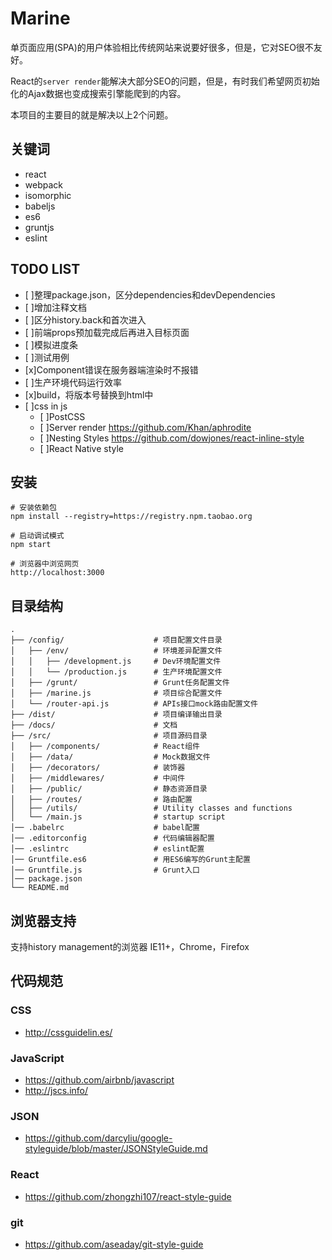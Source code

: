 # Marine
单页面应用(SPA)的用户体验相比传统网站来说要好很多，但是，它对SEO很不友好。

React的`server render`能解决大部分SEO的问题，但是，有时我们希望网页初始化的Ajax数据也变成搜索引擎能爬到的内容。

本项目的主要目的就是解决以上2个问题。

## 关键词
* react
* webpack
* isomorphic
* babeljs
* es6
* gruntjs
* eslint

## TODO LIST
- [ ]整理package.json，区分dependencies和devDependencies
- [ ]增加注释文档
- [ ]区分history.back和首次进入
- [ ]前端props预加载完成后再进入目标页面
- [ ]模拟进度条
- [ ]测试用例
- [x]Component错误在服务器端渲染时不报错
- [ ]生产环境代码运行效率
- [x]build，将版本号替换到html中
- [ ]css in js
  - [ ]PostCSS
  - [ ]Server render https://github.com/Khan/aphrodite
  - [ ]Nesting Styles https://github.com/dowjones/react-inline-style
  - [ ]React Native style

## 安装

```shell
# 安装依赖包
npm install --registry=https://registry.npm.taobao.org

# 启动调试模式
npm start

# 浏览器中浏览网页
http://localhost:3000
```

## 目录结构

```
.
├── /config/                    # 项目配置文件目录
│   ├── /env/                   # 环境差异配置文件
│   │   ├── /development.js     # Dev环境配置文件
│   │   └── /production.js      # 生产环境配置文件
│   ├── /grunt/                 # Grunt任务配置文件
│   ├── /marine.js              # 项目综合配置文件
│   └── /router-api.js          # APIs接口mock路由配置文件
├── /dist/                      # 项目编译输出目录
├── /docs/                      # 文档
├── /src/                       # 项目源码目录
│   ├── /components/            # React组件
│   ├── /data/                  # Mock数据文件
│   ├── /decorators/            # 装饰器
│   ├── /middlewares/           # 中间件
│   ├── /public/                # 静态资源目录
│   ├── /routes/                # 路由配置
│   ├── /utils/                 # Utility classes and functions
│   └── /main.js                # startup script
│── .babelrc                    # babel配置
│── .editorconfig               # 代码编辑器配置
│── .eslintrc                   # eslint配置
│── Gruntfile.es6               # 用ES6编写的Grunt主配置
│── Gruntfile.js                # Grunt入口
│── package.json
└── README.md                   
```

## 浏览器支持
支持history management的浏览器
IE11+，Chrome，Firefox

## 代码规范

### CSS
* http://cssguidelin.es/

### JavaScript
* https://github.com/airbnb/javascript
* http://jscs.info/

### JSON
* https://github.com/darcyliu/google-styleguide/blob/master/JSONStyleGuide.md

### React
* https://github.com/zhongzhi107/react-style-guide

### git
* https://github.com/aseaday/git-style-guide
